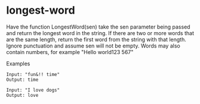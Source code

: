 # longest-word

Have the function LongestWord(sen) take the sen parameter being passed and return the longest word in the string. If there are two or more words that are the same length, return the first word from the string with that length. Ignore punctuation and assume sen will not be empty. Words may also contain numbers, for example "Hello world123 567"

Examples

```
Input: "fun&!! time"
Output: time
```

```
Input: "I love dogs"
Output: love
```